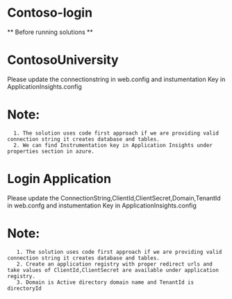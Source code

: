 # Contoso-login

** Before running solutions **
# ContosoUniversity
 Please update the connectionstring in web.config and instumentation Key in ApplicationInsights.config
 <br />
# Note:  <br />
      1. The solution uses code first approach if we are providing valid connection string it creates database and tables.
      2. We can find Instrumentation key in Application Insights under properties section in azure.
# Login Application
 Please update the ConnectionString,ClientId,ClientSecret,Domain,TenantId in web.confg and instumentation Key in ApplicationInsights.config 
 <br />
 # Note:  <br />
       1. The solution uses code first approach if we are providing valid connection string it creates database and tables.
       2. Create an application registry with proper redirect urls and take values of ClientId,ClientSecret are available under application           registry.
       3. Domain is Active directory domain name and TenantId is directoryId
